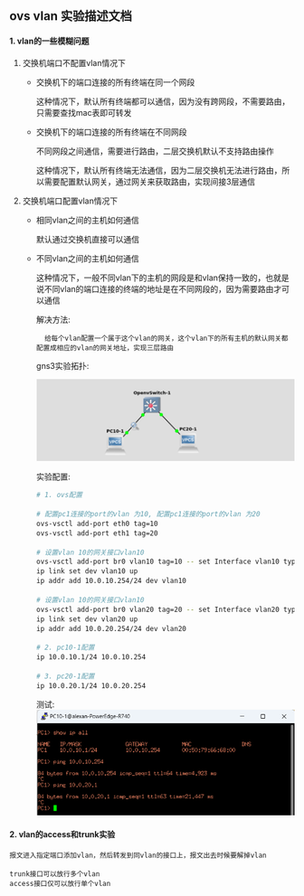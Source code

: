 ## ovs vlan 实验描述文档

#### 1. vlan的一些模糊问题

   1. 交换机端口不配置vlan情况下
        
        + 交换机下的端口连接的所有终端在同一个网段
            
            这种情况下，默认所有终端都可以通信，因为没有跨网段，不需要路由，只需要查找mac表即可转发
        + 交换机下的端口连接的所有终端在不同网段

            不同网段之间通信，需要进行路由，二层交换机默认不支持路由操作
            
            这种情况下，默认所有终端无法通信，因为二层交换机无法进行路由，所以需要配置默认网关，通过网关来获取路由，实现间接3层通信
   2. 交换机端口配置vlan情况下
    
        + 相同vlan之间的主机如何通信

            默认通过交换机直接可以通信
        + 不同vlan之间的主机如何通信

            这种情况下，一般不同vlan下的主机的网段是和vlan保持一致的，也就是说不同vlan的端口连接的终端的地址是在不同网段的，因为需要路由才可以通信

            解决方法:
                
                给每个vlan配置一个属于这个vlan的网关，这个vlan下的所有主机的默认网关都配置成相应的vlan的网关地址，实现三层路由

            gns3实验拓扑:

            ![vlanif](../../../image/ovs/vlanif.png)

            实验配置:

            ```bash
            # 1. ovs配置

            # 配置pc1连接的port的vlan 为10, 配置pc1连接的port的vlan 为20
            ovs-vsctl add-port eth0 tag=10
            ovs-vsctl add-port eth1 tag=20

            # 设置vlan 10的网关接口vlan10
            ovs-vsctl add-port br0 vlan10 tag=10 -- set Interface vlan10 type=internal
            ip link set dev vlan10 up
            ip addr add 10.0.10.254/24 dev vlan10

            # 设置vlan 10的网关接口vlan10
            ovs-vsctl add-port br0 vlan20 tag=20 -- set Interface vlan20 type=internal
            ip link set dev vlan20 up
            ip addr add 10.0.20.254/24 dev vlan20

            # 2. pc10-1配置
            ip 10.0.10.1/24 10.0.10.254

            # 3. pc20-1配置
            ip 10.0.20.1/24 10.0.20.254
            ```

            测试:
            ![vlanif](../../../image/ovs/vlanif_test.png)



#### 2. vlan的access和trunk实验

    报文进入指定端口添加vlan，然后转发到同vlan的接口上，报文出去时候要解掉vlan

    trunk接口可以放行多个vlan
    access接口仅可以放行单个vlan











